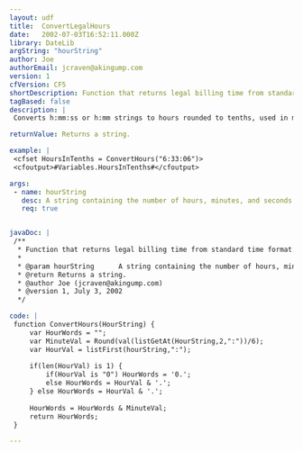 ```yaml
---
layout: udf
title:  ConvertLegalHours
date:   2002-07-03T16:52:11.000Z
library: DateLib
argString: "hourString"
author: Joe
authorEmail: jcraven@akingump.com
version: 1
cfVersion: CF5
shortDescription: Function that returns legal billing time from standard time format.
tagBased: false
description: |
 Converts h:mm:ss or h:mm strings to hours rounded to tenths, used in my case for legal time billing.

returnValue: Returns a string.

example: |
 <cfset HoursInTenths = ConvertHours("6:33:06")>
 <cfoutput>#Variables.HoursInTenths#</cfoutput>

args:
 - name: hourString
   desc: A string containing the number of hours, minutes, and seconds in the format&#58; H&#58;MM&#58;SS.
   req: true


javaDoc: |
 /**
  * Function that returns legal billing time from standard time format.
  * 
  * @param hourString      A string containing the number of hours, minutes, and seconds in the format: H:MM:SS. (Required)
  * @return Returns a string. 
  * @author Joe (jcraven@akingump.com) 
  * @version 1, July 3, 2002 
  */

code: |
 function ConvertHours(HourString) {
     var HourWords = "";
     var MinuteVal = Round(val(listGetAt(HourString,2,":"))/6);
     var HourVal = listFirst(hourString,":");
     
     if(len(HourVal) is 1) {
         if(HourVal is "0") HourWords = '0.';
         else HourWords = HourVal & '.';
     } else HourWords = HourVal & '.';
     
     HourWords = HourWords & MinuteVal;
     return HourWords;
 }

---
```


